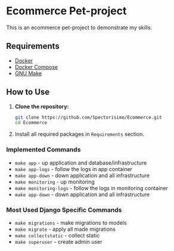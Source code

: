 # Ecommerce Pet-project

This is an ecommerce pet-project to demonstrate my skills.

## Requirements

- [Docker](https://www.docker.com/get-started)
- [Docker Compose](https://docs.docker.com/compose/install/)
- [GNU Make](https://www.gnu.org/software/make/)

## How to Use

1. **Clone the repository:**

   ```bash
   git clone https://github.com/Spectorisimo/Ecommerce.git
   cd Ecommerce

2. Install all required packages in `Requirements` section.


### Implemented Commands

* `make app` - up application and database/infrastructure
* `make app-logs` - follow the logs in app container
* `make app-down` - down application and all infrastructure
* `make monitoring` - up monitoring
* `make monitoring-logs` - follow the logs in monitoring container
* `make app-down` - down application and all infrastructure


### Most Used Django Specific Commands

* `make migrations` - make migrations to models
* `make migrate` - apply all made migrations
* `make collectstatic` - collect static
* `make superuser` - create admin user
